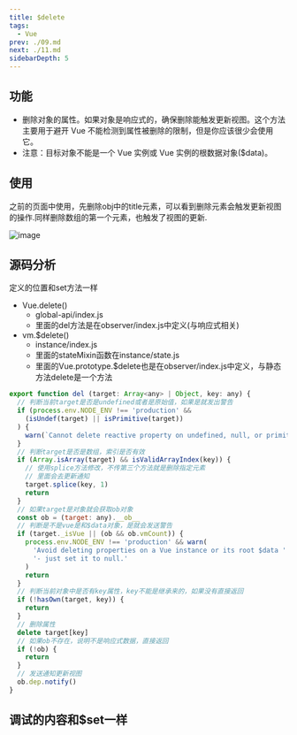 ```yaml
---
title: $delete
tags: 
  - Vue
prev: ./09.md
next: ./11.md
sidebarDepth: 5
---
```


## 功能
- 删除对象的属性。如果对象是响应式的，确保删除能触发更新视图。这个方法主要用于避开 Vue
不能检测到属性被删除的限制，但是你应该很少会使用它。
- 注意：目标对象不能是一个 Vue 实例或 Vue 实例的根数据对象($data)。

## 使用

之前的页面中使用，先删除obj中的title元素，可以看到删除元素会触发更新视图的操作.同样删除数组的第一个元素，也触发了视图的更新.

![image](~@public/assets/images/vue/vue-source-code/vue-delete.png)

## 源码分析

定义的位置和set方法一样

- Vue.delete()
    + global-api/index.js
    + 里面的del方法是在observer/index.js中定义(与响应式相关)
- vm.$delete()
    + instance/index.js
    + 里面的stateMixin函数在instance/state.js
    + 里面的Vue.prototype.$delete也是在observer/index.js中定义，与静态方法delete是一个方法

```js
export function del (target: Array<any> | Object, key: any) {
  // 判断当前target是否是undefined或者是原始值，如果是就发出警告
  if (process.env.NODE_ENV !== 'production' &&
    (isUndef(target) || isPrimitive(target))
  ) {
    warn(`Cannot delete reactive property on undefined, null, or primitive value: ${(target: any)}`)
  }
  // 判断target是否是数组，索引是否有效
  if (Array.isArray(target) && isValidArrayIndex(key)) {
    // 使用splice方法修改，不传第三个方法就是删除指定元素
    // 里面会去更新通知
    target.splice(key, 1)
    return
  }
  // 如果target是对象就会获取ob对象
  const ob = (target: any).__ob__
  // 判断是不是vue是和$data对象，是就会发送警告
  if (target._isVue || (ob && ob.vmCount)) {
    process.env.NODE_ENV !== 'production' && warn(
      'Avoid deleting properties on a Vue instance or its root $data ' +
      '- just set it to null.'
    )
    return
  }
  // 判断当前对象中是否有key属性，key不能是继承来的，如果没有直接返回
  if (!hasOwn(target, key)) {
    return
  }
  // 删除属性
  delete target[key]
  // 如果ob不存在，说明不是响应式数据，直接返回
  if (!ob) {
    return
  }
  // 发送通知更新视图
  ob.dep.notify()
}
```

## 调试的内容和$set一样